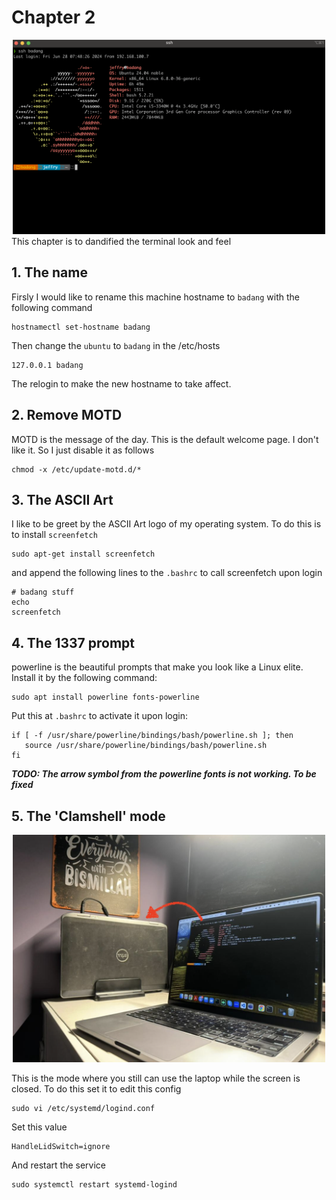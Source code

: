# Chapter 2
<div style="text-align: center;">
  <img src="/img/chap2-terminal.png" alt="Description of the image" width="500"/>
</div>
This chapter is to dandified the terminal look and feel

## 1. The name
Firsly I would like to rename this machine hostname to `badang` with the following command
```
hostnamectl set-hostname badang
```

Then change the `ubuntu` to `badang` in the /etc/hosts
```
127.0.0.1 badang
```

The relogin to make the new hostname to take affect.

## 2. Remove MOTD
MOTD is the message of the day. This is the default welcome page. I don't like it. So I just disable it as follows
```
chmod -x /etc/update-motd.d/*
```

## 3. The ASCII Art
I like to be greet by the ASCII Art logo of my operating system. To do this is to install `screenfetch`
```
sudo apt-get install screenfetch
```
and append the following lines to the `.bashrc` to call screenfetch upon login
```
# badang stuff
echo
screenfetch
```

## 4. The 1337 prompt 
powerline is the beautiful prompts that make you look like a Linux elite. Install it by the following command:
```
sudo apt install powerline fonts-powerline 
```

Put this at `.bashrc` to activate it upon login:
```
if [ -f /usr/share/powerline/bindings/bash/powerline.sh ]; then
   source /usr/share/powerline/bindings/bash/powerline.sh
fi
```
***TODO: The arrow symbol from the powerline fonts is not working. To be fixed***

## 5. The 'Clamshell' mode
<div style="text-align: center;">
  <img src="/img/chap2-clamshell.png" alt="Description of the image" width="500"/>
</div>

This is the mode where you still can use the laptop while the screen is closed. To do this set it to edit this config
```
sudo vi /etc/systemd/logind.conf
```

Set this value
```
HandleLidSwitch=ignore
```

And restart the service
```
sudo systemctl restart systemd-logind
```



